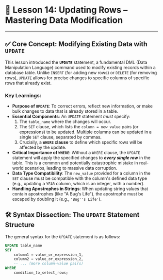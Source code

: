 # 📘 Lesson 14: Updating Rows – Mastering Data Modification

---

## ✅ Core Concept: Modifying Existing Data with `UPDATE`

This lesson introduced the **`UPDATE`** statement, a fundamental DML (Data Manipulation Language) command used to modify existing records within a database table. Unlike `INSERT` (for adding new rows) or `DELETE` (for removing rows), `UPDATE` allows for precise changes to specific columns of specific rows that already exist.

### Key Learnings:

* **Purpose of `UPDATE`**: To correct errors, reflect new information, or make bulk changes to data that is already stored in a table.
* **Essential Components**: An `UPDATE` statement *must* specify:
    1.  The `table_name` where the changes will occur.
    2.  The `SET` clause, which lists the `column = new_value` pairs (or expressions) to be updated. Multiple columns can be updated in a single `SET` clause, separated by commas.
    3.  Crucially, a **`WHERE` clause** to define which specific rows will be affected by the update.
* **Critical Importance of `WHERE`**: Without a `WHERE` clause, the `UPDATE` statement will apply the specified changes to ***every single row*** in the table. This is a common and potentially catastrophic mistake in real-world scenarios, leading to massive data corruption.
* **Data Type Compatibility**: The `new_value` provided for a column in the `SET` clause must be compatible with the column's defined data type (e.g., updating a `YEAR` column, which is an integer, with a number).
* **Handling Apostrophes in Strings**: When updating string values that contain apostrophes (like "A Bug's Life"), the apostrophe must be escaped by doubling it (e.g., `'Bug''s Life'`).

## 🛠️ Syntax Dissection: The `UPDATE` Statement Structure

The general syntax for the `UPDATE` statement is as follows:

```sql
UPDATE table_name
SET
    column1 = value_or_expression_1,
    column2 = value_or_expression_2,
    -- ... (more column-value pairs)
WHERE
    condition_to_select_rows;
